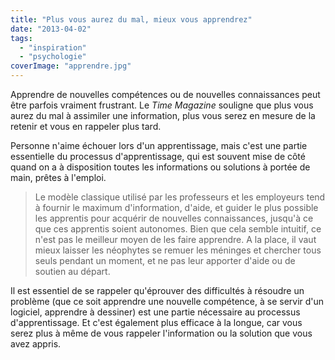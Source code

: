 ```yaml
---
title: "Plus vous aurez du mal, mieux vous apprendrez"
date: "2013-04-02"
tags:
  - "inspiration"
  - "psychologie"
coverImage: "apprendre.jpg"
---
```


Apprendre de nouvelles compétences ou de nouvelles connaissances peut être parfois vraiment frustrant. Le _Time Magazine_ souligne que plus vous aurez du mal à assimiler une information, plus vous serez en mesure de la retenir et vous en rappeler plus tard.

Personne n'aime échouer lors d'un apprentissage, mais c'est une partie essentielle du processus d'apprentissage, qui est souvent mise de côté quand on a à disposition toutes les informations ou solutions à portée de main, prêtes à l'emploi.

> Le modèle classique utilisé par les professeurs et les employeurs tend à fournir le maximum d'information, d'aide, et guider le plus possible les apprentis pour acquérir de nouvelles connaissances, jusqu'à ce que ces apprentis soient autonomes. Bien que cela semble intuitif, ce n'est pas le meilleur moyen de les faire apprendre. A la place, il vaut mieux laisser les néophytes se remuer les méninges et chercher tous seuls pendant un moment, et ne pas leur apporter d'aide ou de soutien au départ.

Il est essentiel de se rappeler qu'éprouver des difficultés à résoudre un problème (que ce soit apprendre une nouvelle compétence, à se servir d'un logiciel, apprendre à dessiner) est une partie nécessaire au processus d'apprentissage. Et c'est également plus efficace à la longue, car vous serez plus à même de vous rappeler l'information ou la solution que vous avez appris.
